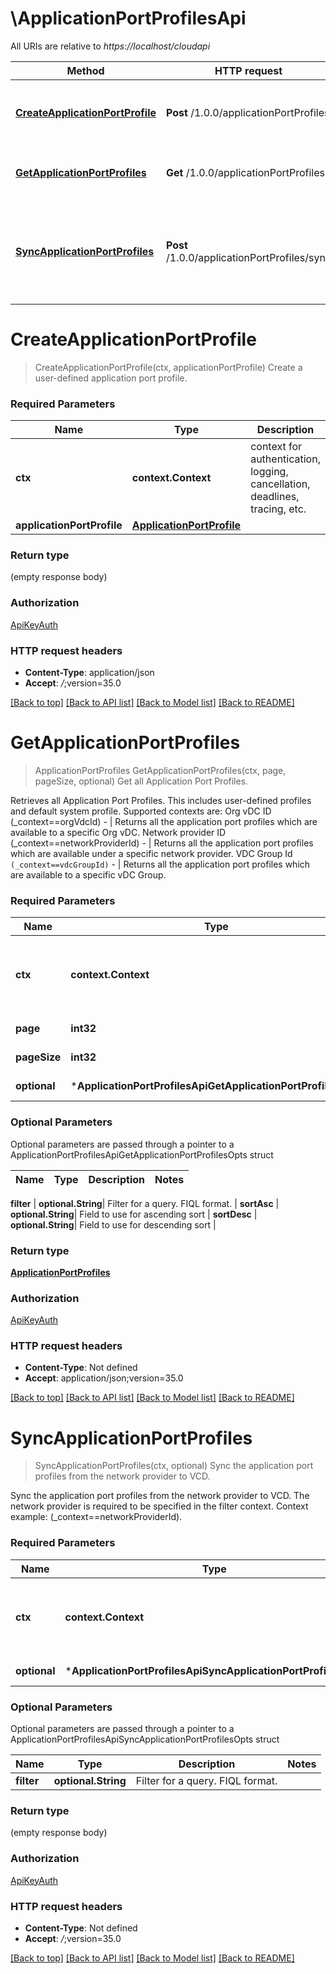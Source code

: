 # \ApplicationPortProfilesApi

All URIs are relative to *https://localhost/cloudapi*

Method | HTTP request | Description
------------- | ------------- | -------------
[**CreateApplicationPortProfile**](ApplicationPortProfilesApi.md#CreateApplicationPortProfile) | **Post** /1.0.0/applicationPortProfiles | Create a user-defined application port profile.
[**GetApplicationPortProfiles**](ApplicationPortProfilesApi.md#GetApplicationPortProfiles) | **Get** /1.0.0/applicationPortProfiles | Get all Application Port Profiles.
[**SyncApplicationPortProfiles**](ApplicationPortProfilesApi.md#SyncApplicationPortProfiles) | **Post** /1.0.0/applicationPortProfiles/sync | Sync the application port profiles from the network provider to VCD.


# **CreateApplicationPortProfile**
> CreateApplicationPortProfile(ctx, applicationPortProfile)
Create a user-defined application port profile.

### Required Parameters

Name | Type | Description  | Notes
------------- | ------------- | ------------- | -------------
 **ctx** | **context.Context** | context for authentication, logging, cancellation, deadlines, tracing, etc.
  **applicationPortProfile** | [**ApplicationPortProfile**](ApplicationPortProfile.md)|  | 

### Return type

 (empty response body)

### Authorization

[ApiKeyAuth](../README.md#ApiKeyAuth)

### HTTP request headers

 - **Content-Type**: application/json
 - **Accept**: *_/_*;version=35.0

[[Back to top]](#) [[Back to API list]](../README.md#documentation-for-api-endpoints) [[Back to Model list]](../README.md#documentation-for-models) [[Back to README]](../README.md)

# **GetApplicationPortProfiles**
> ApplicationPortProfiles GetApplicationPortProfiles(ctx, page, pageSize, optional)
Get all Application Port Profiles.

Retrieves all Application Port Profiles. This includes user-defined profiles and default system profile. Supported contexts are: Org vDC ID (_context==orgVdcId) - | Returns all the application port profiles which are available to a specific Org vDC. Network provider ID (_context==networkProviderId) - | Returns all the application port profiles which are available under a specific network provider. VDC Group Id <code>(_context==vdcGroupId)</code> - | Returns all the application port profiles which are available to a specific vDC Group. 

### Required Parameters

Name | Type | Description  | Notes
------------- | ------------- | ------------- | -------------
 **ctx** | **context.Context** | context for authentication, logging, cancellation, deadlines, tracing, etc.
  **page** | **int32**| Page to fetch, zero offset. | [default to 1]
  **pageSize** | **int32**| Results per page to fetch. | [default to 25]
 **optional** | ***ApplicationPortProfilesApiGetApplicationPortProfilesOpts** | optional parameters | nil if no parameters

### Optional Parameters
Optional parameters are passed through a pointer to a ApplicationPortProfilesApiGetApplicationPortProfilesOpts struct

Name | Type | Description  | Notes
------------- | ------------- | ------------- | -------------


 **filter** | **optional.String**| Filter for a query.  FIQL format. | 
 **sortAsc** | **optional.String**| Field to use for ascending sort | 
 **sortDesc** | **optional.String**| Field to use for descending sort | 

### Return type

[**ApplicationPortProfiles**](ApplicationPortProfiles.md)

### Authorization

[ApiKeyAuth](../README.md#ApiKeyAuth)

### HTTP request headers

 - **Content-Type**: Not defined
 - **Accept**: application/json;version=35.0

[[Back to top]](#) [[Back to API list]](../README.md#documentation-for-api-endpoints) [[Back to Model list]](../README.md#documentation-for-models) [[Back to README]](../README.md)

# **SyncApplicationPortProfiles**
> SyncApplicationPortProfiles(ctx, optional)
Sync the application port profiles from the network provider to VCD.

Sync the application port profiles from the network provider to VCD. The network provider is required to be specified in the filter context. Context example: (_context==networkProviderId). 

### Required Parameters

Name | Type | Description  | Notes
------------- | ------------- | ------------- | -------------
 **ctx** | **context.Context** | context for authentication, logging, cancellation, deadlines, tracing, etc.
 **optional** | ***ApplicationPortProfilesApiSyncApplicationPortProfilesOpts** | optional parameters | nil if no parameters

### Optional Parameters
Optional parameters are passed through a pointer to a ApplicationPortProfilesApiSyncApplicationPortProfilesOpts struct

Name | Type | Description  | Notes
------------- | ------------- | ------------- | -------------
 **filter** | **optional.String**| Filter for a query.  FIQL format. | 

### Return type

 (empty response body)

### Authorization

[ApiKeyAuth](../README.md#ApiKeyAuth)

### HTTP request headers

 - **Content-Type**: Not defined
 - **Accept**: *_/_*;version=35.0

[[Back to top]](#) [[Back to API list]](../README.md#documentation-for-api-endpoints) [[Back to Model list]](../README.md#documentation-for-models) [[Back to README]](../README.md)

